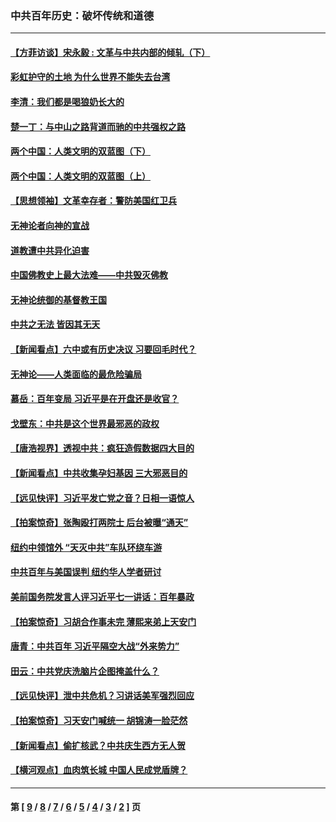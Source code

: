 ### 中共百年历史：破坏传统和道德
---
#### [【方菲访谈】宋永毅 : 文革与中共内部的倾轧（下）](../../pages/nf1176114/n13486836.md?01100430) 
#### [彩虹护守的土地 为什么世界不能失去台湾](../../pages/nf1176114/n13476849.md?01100430) 
#### [李清：我们都是喝狼奶长大的](../../pages/nf1176114/n13471478.md?01100430) 
#### [楚一丁：与中山之路背道而驰的中共强权之路](../../pages/nf1176114/n13437270.md?01100430) 
#### [两个中国：人类文明的双蓝图（下）](../../pages/nf1176114/n13423132.md?01100430) 
#### [两个中国：人类文明的双蓝图（上）](../../pages/nf1176114/n13422687.md?01100430) 
#### [【思想领袖】文革幸存者：警防美国红卫兵](../../pages/nf1176114/n13339289.md?01100430) 
#### [无神论者向神的宣战](../../pages/nf1176114/n13281535.md?01100430) 
#### [道教遭中共异化迫害](../../pages/nf1176114/n13281463.md?01100430) 
#### [中国佛教史上最大法难——中共毁灭佛教](../../pages/nf1176114/n13281397.md?01100430) 
#### [无神论统御的基督教王国](../../pages/nf1176114/n13281280.md?01100430) 
#### [中共之无法 皆因其无天](../../pages/nf1176114/n13281088.md?01100430) 
#### [【新闻看点】六中或有历史决议 习要回毛时代？](../../pages/nf1176114/n13222895.md?01100430) 
#### [无神论——人类面临的最危险骗局](../../pages/nf1176114/n13196137.md?01100430) 
#### [慕岳：百年变局 习近平是在开盘还是收官？](../../pages/nf1176114/n13206516.md?01100430) 
#### [戈壁东：中共是这个世界最邪恶的政权](../../pages/nf1176114/n13085641.md?01100430) 
#### [【唐浩视界】透视中共：疯狂造假数据四大目的](../../pages/nf1176114/n13080590.md?01100430) 
#### [【新闻看点】中共收集孕妇基因 三大邪恶目的](../../pages/nf1176114/n13077182.md?01100430) 
#### [【远见快评】习近平发亡党之音？日相一语惊人](../../pages/nf1176114/n13074809.md?01100430) 
#### [【拍案惊奇】张陶殴打两院士 后台被曝“通天”](../../pages/nf1176114/n13070496.md?01100430) 
#### [纽约中领馆外 “天灭中共”车队环绕车游](../../pages/nf1176114/n13070693.md?01100430) 
#### [中共百年与美国误判 纽约华人学者研讨](../../pages/nf1176114/n13067969.md?01100430) 
#### [美前国务院发言人评习近平七一讲话：百年暴政](../../pages/nf1176114/n13066986.md?01100430) 
#### [【拍案惊奇】习胡合作事未完 薄熙来弟上天安门](../../pages/nf1176114/n13065867.md?01100430) 
#### [唐青：中共百年 习近平隔空大战“外来势力”](../../pages/nf1176114/n13065976.md?01100430) 
#### [田云：中共党庆洗脑片企图掩盖什么？](../../pages/nf1176114/n13064395.md?01100430) 
#### [【远见快评】泄中共危机？习讲话美军强烈回应](../../pages/nf1176114/n13064269.md?01100430) 
#### [【拍案惊奇】习天安门喊统一 胡锦涛一脸茫然](../../pages/nf1176114/n13063233.md?01100430) 
#### [【新闻看点】偷扩核武？中共庆生西方无人贺](../../pages/nf1176114/n13061263.md?01100430) 
#### [【横河观点】血肉筑长城 中国人民成党盾牌？](../../pages/nf1176114/n13061779.md?01100430) 

---
#### 第 [ [9](./9.md?01100430) / [8](./8.md?01100430) / [7](./7.md?01100430) / [6](./6.md?01100430) / [5](./5.md?01100430) / [4](./4.md?01100430) / [3](./3.md?01100430) / [2](./2.md?01100430) ] 页
